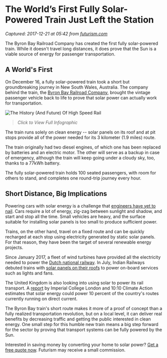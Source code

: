 # The World’s First Fully Solar-Powered Train Just Left the Station

_Captured: 2017-12-21 at 05:42 from [futurism.com](https://futurism.com/worlds-first-fully-solar-powered-train-left-station/)_

The Byron Bay Railroad Company has created the first fully solar-powered train. While it doesn't travel long distances, it does prove that the Sun is a viable source of energy for passenger transportation.

## A World's First

On December 16, a fully solar-powered train took a short but groundbreaking journey in New South Wales, Australia. The company behind the train, the [Byron Bay Railroad Company](http://byronbaytrain.com.au/), brought the vintage passenger vehicle back to life to prove that solar power can actually work for transportation.

![The History \(And Future\) Of High Speed Rail](https://futurism.com/wp-content/uploads/2016/03/HomeThumb_HighSpeedRail.jpg)

> _Click to View Full Infographic_

The train runs solely on clean energy -- solar panels on its roof and at pit stops provide all of the power needed for its 3 kilometer (1.9 miles) route.

The train originally had two diesel engines, of which one has been replaced by batteries and an electric motor. The other will serve as a backup in case of emergency, although the train will keep going under a cloudy sky, too, thanks to a 77kWh battery.

The fully solar-powered train holds 100 seated passengers, with room for others to stand, and completes one round-trip journey every hour.

## Short Distance, Big Implications

Powering cars with solar energy is a challenge that [engineers have yet to nail](https://electrek.co/2017/12/14/worlds-first-solar-powered-train-to-begin-operation-in-australia/). Cars require a lot of energy, zig-zag between sunlight and shadow, and start and stop all the time. Small vehicles are heavy, and the surface suitable for installing solar panels is too small to produce sufficient power.

Trains, on the other hand, travel on a fixed route and can be quickly recharged at each stop using electricity generated by static solar panels. For that reason, they have been the target of several renewable energy projects.

Since January 2017, a fleet of wind turbines have provided all the electricity needed to power the [Dutch national railway](https://futurism.com/all-dutch-trains-now-run-on-100-wind-power/). In July, Indian Railways debuted trains with [solar panels on their roofs](https://futurism.com/the-largest-rail-network-in-asia-just-debuted-a-solar-paneled-train/) to power on-board services such as lights and fans.

The United Kingdom is also looking into using solar to power its rail transport. A [report](https://workspace.imperial.ac.uk/energyfutureslab/Public/Research-Projects/renewabletractionproject/Riding_Sunbeams_1010.pdf) by Imperial College London and 10:10 Climate Action estimates that solar energy could power 10 percent of the country's routes currently running on direct current.

The Byron Bay train's short route makes it more of a proof of concept than a fully realized transportation revolution, but on a local level, it can deliver real benefits by decreasing traffic and getting the public interested in clean energy. One small step for this humble new train means a big step forward for the sector by proving that transport systems can be fully powered by the Sun.

Interested in saving money by converting your home to solar power? [Get a free quote now](https://understandsolar.com/aff/futurism/?lead_source=4484dde0ab050a77975a8b772fb4bf4a&tracking_code=p1). Futurism may receive a small commission.
